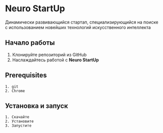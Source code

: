 # Neuro StartUp
Динамически развивающийся стартап, специализирующийся на поиске с использованием новейших технологий искусственного интеллекта

## Начало работы
1. Клонируйте репозиторий из GitHub
1. Наслаждайтесь работой с **Neuro StartUp**

## Prerequisites
```
1. git
2. Chrome
```
## Установка и запуск
```
1. Скачайте
2. Установите
3. Запустите
```